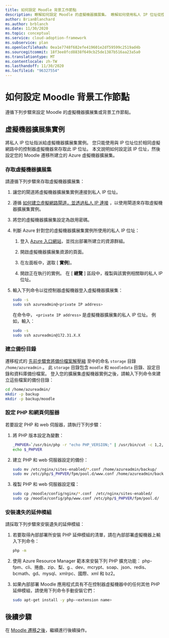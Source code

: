 ```yaml
---
title: 如何設定 Moodle 背景工作節點
description: 瞭解如何設定 Moodle 的虛擬機器擴展集。 瞭解如何使用私人 IP 位址從控制器存取擴展集。
author: BrianBlanchard
ms.author: brblanch
ms.date: 11/30/2020
ms.topic: conceptual
ms.service: cloud-adoption-framework
ms.subservice: plan
ms.openlocfilehash: 0ea1e7748f682efe419601e2df59599c2519ad4b
ms.sourcegitcommit: 18f3ee8fcd8838f649cb25de1387b516aa23a5a0
ms.translationtype: MT
ms.contentlocale: zh-TW
ms.lasthandoff: 11/30/2020
ms.locfileid: "96327554"
---
```

# <a name="how-to-set-up-moodle-worker-nodes"></a>如何設定 Moodle 背景工作節點

遵循下列步驟來設定 Moodle 的虛擬機器擴展集或背景工作節點。

## <a name="virtual-machine-scale-set-instances"></a>虛擬機器擴展集實例

將私人 IP 位址指派給虛擬機器擴展集實例。 您只能使用與 IP 位址位於相同虛擬網路中的控制器虛擬機器來存取此 IP 位址。 本文說明如何設定該 IP 位址，然後設定您的 Moodle 遷移所建立的 Azure 虛擬機器擴展集。

### <a name="access-the-virtual-machine-scale-set"></a>存取虛擬機器擴展集

請遵循下列步驟來存取虛擬機器擴展集：

1. 讓您的閘道將虛擬機器擴展集實例連接到私人 IP 位址。

1. 遵循 [如何建立虛擬網路閘道，並透過私人 IP 連接](./vpn-gateway.md) ，以使用閘道來存取虛擬機器擴展集實例。

1. 將您的虛擬機器擴展集設定為啟用密碼。

1. 判斷 Azure 針對您的虛擬機器擴展集實例所使用的私人 IP 位址：

   1. 登入 [Azure 入口網站](https://ms.portal.azure.com/#home)，並找出部署所建立的資源群組。

   1. 開啟虛擬機器擴展集資源的頁面。

   1. 在左面板中，選取 [ **實例**]。

   1. 開啟正在執行的實例。 在 [ **總覽** ] 區段中，複製與該實例相關聯的私人 IP 位址。

1. 輸入下列命令以從控制器虛擬機器登入虛擬機器擴展集：

   ```bash
   sudo -s
   sudo ssh azureadmin@<private IP address>
   ```

   在命令中， `<private IP address>` 是虛擬機器擴展集的私人 IP 位址。 例如，輸入：

   ```bash
   sudo -s
   sudo ssh azureadmin@172.31.X.X
   ```

### <a name="create-a-backup-directory"></a>建立備份目錄

遷移程式的 [先前步驟會將備份檔案解壓縮](./migration-start.md#back-up-the-current-configuration) 至中的命名 `storage` 目錄 `/home/azureadmin` 。 此 `storage` 目錄包含 `moodle` 和 `moodledata` 目錄、設定目錄和資料庫備份檔案。 登入您的擴展集虛擬機器實例之後，請輸入下列命令來建立這些檔案的備份目錄：

```bash
cd /home/azureadmin/
mkdir -p backup
mkdir -p backup/moodle
```

### <a name="configure-the-php-and-web-server"></a>設定 PHP 和網頁伺服器
若要設定 PHP 和 web 伺服器，請執行下列步驟：

1. 將 PHP 版本設定為變數：

   ```bash
   _PHPVER=`/usr/bin/php -r "echo PHP_VERSION;" | /usr/bin/cut -c 1,2,3`
   echo $_PHPVER
   ```

1. 建立 PHP 和 web 伺服器設定的備份：

   ```bash
   sudo mv /etc/nginx/sites-enabled/*.conf /home/azureadmin/backup/
   sudo mv /etc/php/$_PHPVER/fpm/pool.d/www.conf /home/azureadmin/backup/www.conf  
   ```

1. 複製 PHP 和 web 伺服器設定檔：

   ```bash
   sudo cp /moodle/config/nginx/*.conf  /etc/nginx/sites-enabled/
   sudo cp /moodle/config/php/www.conf /etc/php/$_PHPVER/fpm/pool.d/
   ```

### <a name="install-missing-extensions"></a>安裝遺失的延伸模組

請採取下列步驟來安裝遺失的延伸模組：

1. 若要取得內部部署所安裝 PHP 延伸模組的清單，請在內部部署虛擬機器上輸入下列命令：

   ```bash
   php -m
   ```

1. 使用 Azure Resource Manager 範本來安裝下列 PHP 擴充功能： php-fpm、cli、捲曲、zip、梨、g.、dev、mcrypt、soap、json、redis、bcmath、gd、mysql、xmlrpc、國際、xml 和 bz2。

1. 如果內部部署 Moodle 應用程式具有不在控制器虛擬機器中的任何其他 PHP 延伸模組，請使用下列命令手動安裝它們：

   ```bash
   sudo apt-get install -y php-<extension name>
   ```

## <a name="next-steps"></a>後續步驟

在 [Moodle 遷移之後](./migration-post.md)，繼續進行後續操作。
